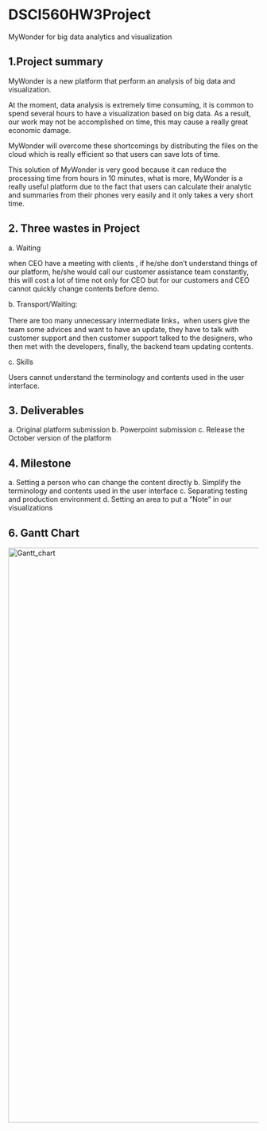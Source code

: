 # DSCI560HW3Project
MyWonder for big data analytics and visualization
## 1.Project summary
MyWonder is a new platform that perform an analysis of big data and visualization.    

At the moment, data analysis is extremely time consuming, it is common to spend several hours to have a visualization based on big data. As a result, our work may not be accomplished on time, this may cause a really great economic damage.   

MyWonder will overcome these shortcomings by distributing the files on the cloud which is really efficient so that users can save lots of time. 

This solution of MyWonder is very good because it can reduce the processing time from hours in 10 minutes, what is more, MyWonder is a really useful platform due to the fact that users can calculate their analytic and summaries from their phones very easily and it only takes a very short time.   
## 2. Three wastes in Project
a.	Waiting

when CEO have a meeting with clients , if he/she don’t understand things of our platform, he/she would call our customer assistance team constantly, this will cost a lot of time not only for CEO but for our customers and CEO cannot quickly change contents before demo. 

b. Transport/Waiting: 

There are too many unnecessary intermediate links，when users give the team some advices and want to have an update, they have to talk with customer support and then customer support talked to the designers, who then met with the developers, finally,  the backend team updating contents.

c. Skills

Users cannot understand the terminology and contents used in the user interface.
## 3. Deliverables
a. Original platform submission
b. Powerpoint submission
c. Release the October version of the platform 

## 4. Milestone
a. Setting a person who can change the content directly
b. Simplify the terminology and contents used in the user interface
c. Separating testing and production environment 
d. Setting an area to put a “Note” in our visualizations 
## 6. Gantt Chart
<img width="1155" alt="Gantt_chart" src="https://user-images.githubusercontent.com/54864182/95721898-1ece6500-0c28-11eb-9d2d-ceb1588ddbcd.png">
